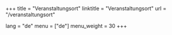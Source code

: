 +++
title = "Veranstaltungsort"
linktitle = "Veranstaltungsort"
url = "/veranstaltungsort"

lang = "de"
menu = ["de"]
menu_weight = 30
+++
